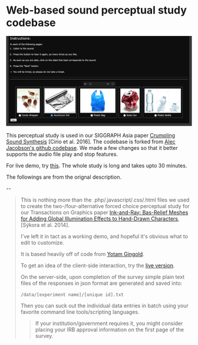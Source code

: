 # Web-based sound perceptual study codebase

![example screenshot](screenshot.jpg)

This perceptual study is used in our SIGGRAPH Asia paper [Crumpling Sound Synthesis](http://www.cs.columbia.edu/cg/crumpling/) [Cirio et al. 2016]. The codebase is forked from [Alec Jacobson's github codebase](https://github.com/alecjacobson/perceptual-study). We made a few changes so that it better supports the audio file play and stop features. 

For live demo, try [this](http://www.cs.columbia.edu/cg/crumpling/perceptual-study/).
The whole study is long and takes upto 30 minutes.

The followings are from the orignal description.

--

> This is nothing more than the .php/.javascript/.css/.html files we used to
> create the two-/four-alternative forced choice perceptual study for our
> Transactions on Graphics paper [Ink-and-Ray: Bas-Relief Meshes for Adding
> Global Illumination Effects to Hand-Drawn
> Characters](http://dcgi.felk.cvut.cz/home/sykorad/ink-and-ray), [Sýkora et al.
> 2014].
> 
> I've left it in tact as a working demo, and hopeful it's obvious what to edit
> to customize.
> 
> It is based heavily off of code from [Yotam Gingold](https://github.com/yig).
> 
> To get an idea of the client-side interaction, try the [live
> version](http://igl.ethz.ch/projects/ink-and-ray/user-study/?experiment=2AFC).
> 
> On the server-side, upon completion of the survey simple plain text files of
> the responses in json format are generated and saved into:
> 
>     /data/[experiment name]/[unique id].txt
> 
> Then you can suck out the individual data entries in batch using your favorite
> command line tools/scripting languages.
> 
> > If your institution/government requires it, you might consider placing your
> > IRB approval information on the first page of the survey.
